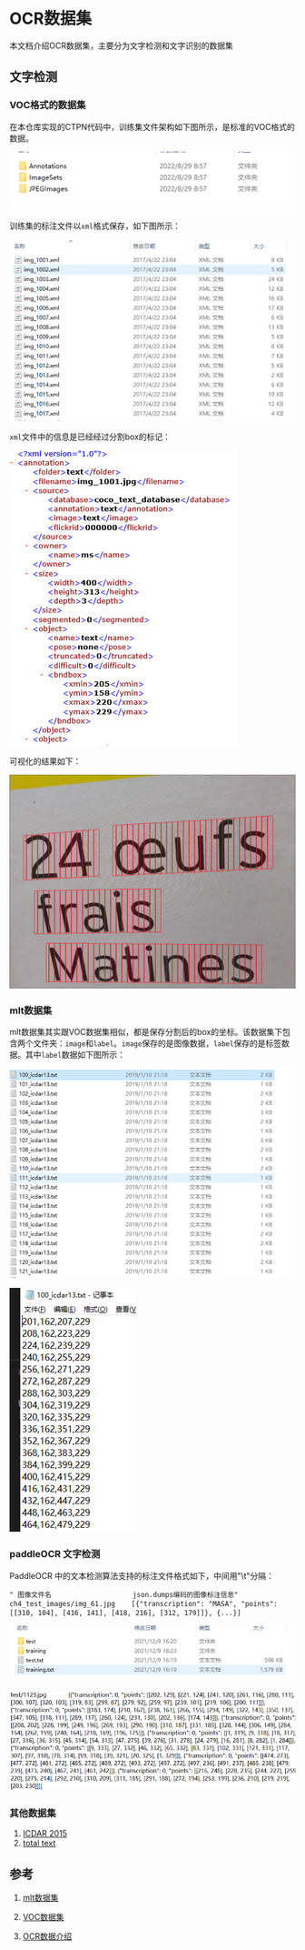 # OCR数据集

本文档介绍OCR数据集，主要分为文字检测和文字识别的数据集

## 文字检测

### VOC格式的数据集

在本仓库实现的CTPN代码中，训练集文件架构如下图所示，是标准的VOC格式的数据。

![](./src/detection_dataset_voc_structure.png)


训练集的标注文件以`xml`格式保存，如下图所示：

![](./src/detection_dataset_voc.png)
 

`xml`文件中的信息是已经经过分割box的标记：

![](./src/detection_dataset_voc_annotation.png)

可视化的结果如下：

![](./src/demo_split.png)

### mlt数据集

mlt数据集其实跟VOC数据集相似，都是保存分割后的box的坐标。该数据集下包含两个文件夹：`image`和`label`。`image`保存的是图像数据，`label`保存的是标签数据。其中`label`数据如下图所示：

![](./src/detection_dataset_mlt.png)


![](./src/detection_dataset_mlt_label.png)


### paddleOCR 文字检测

PaddleOCR 中的文本检测算法支持的标注文件格式如下，中间用"\t"分隔：

```
" 图像文件名                    json.dumps编码的图像标注信息"
ch4_test_images/img_61.jpg    [{"transcription": "MASA", "points": [[310, 104], [416, 141], [418, 216], [312, 179]]}, {...}]
```

![](./src/detection_dataset_ctw1500.png)

![](./src/detection_dataset_ctw1500_label.png)

### 其他数据集

1. [ICDAR 2015](https://rrc.cvc.uab.es/?ch=4&com=downloads)
2. [total text](https://paddleocr.bj.bcebos.com/dataset/total_text.tar)


## 参考

1. [mlt数据集](https://github.com/eragonruan/text-detection-ctpn)

2. [VOC数据集](https://github.com/YCG09/chinese_ocr/tree/master/ctpn、https://github.com/xiaofengShi/CHINESE-OCR/tree/master/ctpn/ctpn)

3. [OCR数据介绍](https://github.com/PaddlePaddle/PaddleOCR/blob/release/2.5/doc/doc_ch/dataset/ocr_datasets.md)